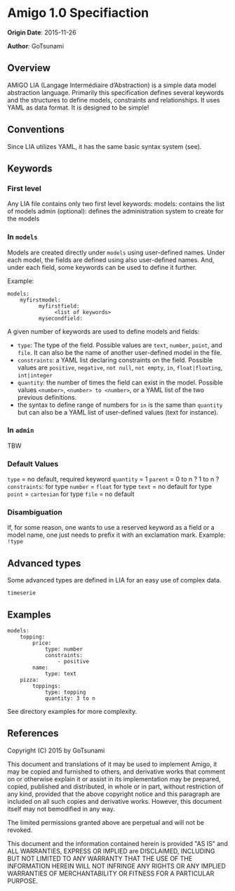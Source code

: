# Amigo 1.0 Specifiaction

**Origin Date**: 2015-11-26

**Author**: GoTsunami

## Overview

AMIGO LIA (Langage Intermédiaire d’Abstraction) is a simple data model abstraction language. Primarily this specification defines several keywords and the structures to define models, constraints and relationships. It uses YAML as data format.
It is designed to be simple!

## Conventions

Since LIA utilizes YAML, it has the same basic syntax system (see).

## Keywords

### First level
Any LIA file contains only two first level keywords:
    models: contains the list of models
    admin (optional): defines the administration system to create for the models

### In `models`

Models are created directly under `models` using user-defined names.
Under each model, the fields are defined using also user-defined names.
And, under each field, some keywords can be used to define it further.

Example:
```
models:
    myfirstmodel:
          myfirstfield:
               <list of keywords>
          mysecondfield:
``` 

A given number of keywords are used to define models and fields:
- `type`: The type of the field. Possible values are `text`, `number`, `point`, and `file`. It can also be the name of another user-defined model in the file.
- `constraints`: a YAML list declaring constraints on the field. Possible values are `positive`, `negative`, `not null`, `not empty`, `in`, `float|floating`, `int|integer`
- `quantity`: the number of times the field can exist in the model. Possible values `<number>`, `<number> to <number>`, or a YAML list of the two previous definitions.
- the syntax to define range of numbers for `in` is the same than `quantity` but can also be a YAML list of user-defined values (text for instance).

### In `admin`

TBW

### Default Values

`type` = no default, required keyword
`quantity` = 1
`parent` = 0 to n ? 1 to n ?
`constraints`:
    for type `number` = `float`
    for type `text` = no default
    for type `point` = `cartesian`
    for type `file` = no default

### Disambiguation

If, for some reason, one wants to use a reserved keyword as a field or a model name, one just needs to prefix it with an exclamation mark. Example: `!type`

## Advanced types

Some advanced types are defined in LIA for an easy use of complex data.

`timeserie`

## Examples

```
models:
    topping:
        price:
            type: number
            constraints:
                - positive
        name:
            type: text
    pizza:
        toppings:
            type: topping
            quantity: 3 to n
```

See directory examples for more complexity.


## References

Copyright (C) 2015 by GoTsunami

This document and translations of it may be used to implement Amigo, it may be copied and furnished to others, and derivative works that comment on or otherwise explain it or assist in its implementation may be prepared, copied, published and distributed, in whole or in part, without restriction of any kind, provided that the above copyright notice and this paragraph are included on all such copies and derivative works. However, this document itself may not bemodified in any way.

The limited permissions granted above are perpetual and will not be revoked.

This document and the information contained herein is provided "AS IS" and ALL WARRANTIES, EXPRESS OR IMPLIED are DISCLAIMED, INCLUDING BUT NOT LIMITED TO ANY WARRANTY THAT THE USE OF THE INFORMATION HEREIN WILL NOT INFRINGE ANY RIGHTS OR ANY IMPLIED WARRANTIES OF MERCHANTABILITY OR FITNESS FOR A PARTICULAR PURPOSE.